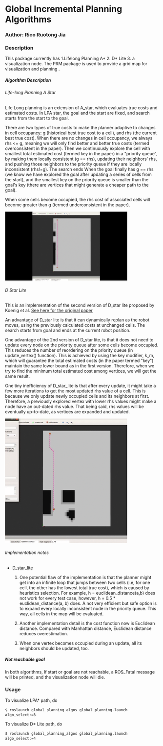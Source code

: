 # Global Incremental Planning Algorithms

### Author: Rico Ruotong Jia

### Description
This package currently has 1.Lifelong Planning A* 2. D* Lite 3. a visualization node. The PRM package is used to provide 
a grid map for visualization and planning . 

##### Algorithm Description 
###### Life-long Planning A Star
Life Long planning is an extension of A_star, which evaluates true costs and estimated costs. In LPA star, the goal and the start are fixed, and search starts from the start to the goal.

There are two types of true costs to make the planner adaptive to changes in cell occupancy: g (historical best true cost to a cell), and rhs (the current best true cost). 
When there are no changes in cell occupancy, we always rhs <= g, meaning we will only find better and better true costs (termed overconsistent in the paper).
Then we continuously explore the cell with smallest total estimated cost (termed key in the paper) in a "priority queue", by making them locally consistent (g == rhs), updating their neighbors' rhs, 
and pushing those neighbors to the priority queue if they are locally inconsistent (rhs!=g). The search ends When the goal finally has g == rhs (we know we have explored the goal after updating a series of
cells from the start), and the smallest key on the priority queue is smaller than the goal's key (there are vertices that might generate a cheaper path to the goal). 
 
When some cells become occupied, the rhs cost of associated cells will become greater than g (termed underconsistent in the paper).  

 <img src="../media/lpa_star.gif" alt="Kitten" title="A cute kitten" width="400" />

###### D Star Lite 
 This is an implementation of the second version of D_star lite proposed by Koenig et al. [See here for the original paper](https://ieeexplore.ieee.org/document/1435479)
 
 An advantage of D_star lite is that it can dynamically replan as the robot moves, using the previously calculated costs at unchanged cells. The search starts from goal and ends at the current robot position. 
 
 One advantage of the 2nd version of D_star lite, is that it does not need to update every node on the priority queue after some cells become occupied. This reduces the number of reordering on the priority queue (in update_vertex() function).
 This is achieved by using the key modifier, k_m, which will guarantee the total estimated costs (in the paper termed "key") maintain the same lower bound as in the first version. 
 Therefore, when we try to find the minimum total estimated cost among vertices, we will get the same result. 
 
 One tiny inefficiency of D_star_lite is that after every update, it might take a few more iterations to get the most updated rhs value of a cell. This is because we only update newly occupied cells and its neighbors at first.
 Therefore, a previously explored vertex with lower rhs values might make a node have an out-dated rhs value. That being said, rhs values will be eventually up-to-date, as vertices are expanded and updated. 
       
 <img src="../media/d_star_lite.gif" alt="Kitten" title="A cute kitten" width="400" />
 
###### Implementation notes
- D_star_lite

    1. One potential flaw of the implementation is that the planner might get into an infinite loop that jumps between two cells (i.e, for one cell, the other has the lowest total true cost), 
which is caused by heuristics selection. 
For example, h = euclidean_distance(a,b) does not work for every test case, however, h = 0.5 * euclidean_distance(a, b) does. 
A not very efficient but safe option is to expand every locally inconsistent node in the priority queue. This way, all cells in the map will be evaluated.

    2. Another implementation detail is the cost function now is Euclidean distance. Compared with Manhattan distance, Euclidean distance reduces overestimation.    

    3. When one vertex becomes occupied during an update, all its neighbors should be updated, too. 
##### Not reachable goal
In both algorithms, If start or goal are not reachable, a ROS_Fatal message will be printed, and the visualization node will die.     

### Usage
To visualize LPA* path, do 
```
$ roslaunch global_planning_algos global_planning.launch algo_select:=3
```

To visualize D* Lite path, do
```
$ roslaunch global_planning_algos global_planning.launch algo_select:=4
```

